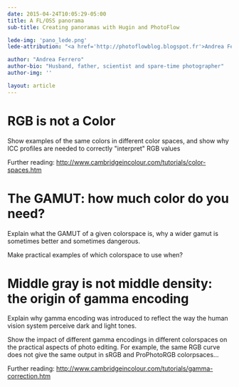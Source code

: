 ```yaml
---
date: 2015-04-24T10:05:29-05:00
title: A FL/OSS panorama
sub-title: Creating panoramas with Hugin and PhotoFlow

lede-img: 'pano_lede.png'
lede-attribution: "<a href='http://photoflowblog.blogspot.fr'>Andrea Ferrero</a>"

author: "Andrea Ferrero"
author-bio: "Husband, father, scientist and spare-time photographer"
author-img: ''

layout: article
---
```


# RGB is not a Color

Show examples of the same colors in different color spaces, and show why ICC profiles are needed to correctly "interpret" RGB values

Further reading: http://www.cambridgeincolour.com/tutorials/color-spaces.htm

# The GAMUT: how much color do you need?

Explain what the GAMUT of a given colorspace is, why a wider gamut is sometimes better and sometimes dangerous.

Make practical examples of which colorspace to use when?

# Middle gray is not middle density: the origin of gamma encoding

Explain why gamma encoding was introduced to reflect the way the human vision system perceive dark and light tones.

Show the impact of different gamma encodings in different colorspaces on the practical aspects of photo editing. For example, the same RGB curve does not give the same output in sRGB and ProPhotoRGB colorpsaces...

Further reading: http://www.cambridgeincolour.com/tutorials/gamma-correction.htm
